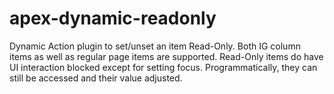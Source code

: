 # apex-dynamic-readonly
Dynamic Action plugin to set/unset an item Read-Only. Both IG column items as well as regular page items are supported. Read-Only items do have UI interaction blocked except for setting focus. Programmatically, they can still be accessed and their value adjusted.

